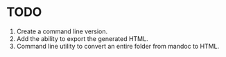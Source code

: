 #  TODO

1) Create a command line version.
1) Add the ability to export the generated HTML.
1) Command line utility to convert an entire folder from mandoc to HTML.
